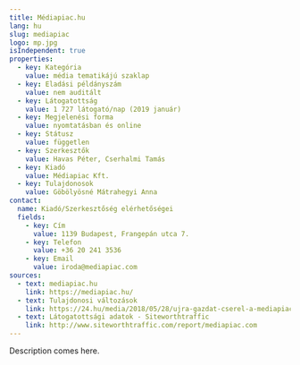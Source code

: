 ```yaml
---
title: Médiapiac.hu
lang: hu
slug: mediapiac
logo: mp.jpg
isIndependent: true
properties:
  - key: Kategória
    value: média tematikájú szaklap
  - key: Eladási példányszám
    value: nem auditált
  - key: Látogatottság
    value: 1 727 látogató/nap (2019 január)
  - key: Megjelenési forma
    value: nyomtatásban és online
  - key: Státusz
    value: független
  - key: Szerkesztők
    value: Havas Péter, Cserhalmi Tamás
  - key: Kiadó
    value: Médiapiac Kft.
  - key: Tulajdonosok
    value: Göbölyösné Mátrahegyi Anna
contact:
  name: Kiadó/Szerkesztőség elérhetőségei
  fields:
    - key: Cím
      value: 1139 Budapest, Frangepán utca 7.
    - key: Telefon
      value: +36 20 241 3536
    - key: Email
      value: iroda@mediapiac.com
sources:
  - text: mediapiac.hu
    link: https://mediapiac.hu/
  - text: Tulajdonosi változások
    link: https://24.hu/media/2018/05/28/ujra-gazdat-cserel-a-mediapiac/
  - text: Látogatottsági adatok - Siteworthtraffic
    link: http://www.siteworthtraffic.com/report/mediapiac.com
---
```


Description comes here.